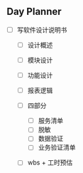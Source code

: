 ## Day Planner
- [ ] 写软件设计说明书
	- [ ] 设计概述
	- [ ] 模块设计
	- [ ] 功能设计
	- [ ] 报表逻辑
	
	- [ ] 四部分
		- [ ] 服务清单
		- [ ] 脱敏
		- [ ] 数据验证
		- [ ] 业务验证清单 
	- [ ] wbs + 工时预估
